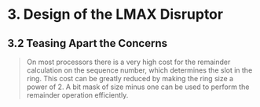 # 3. Design of the LMAX Disruptor
## 3.2 Teasing Apart the Concerns
> On most processors there is a very high cost for the remainder calculation on the sequence number, which determines the slot in the ring. This cost can be greatly reduced by making the ring size a power of 2. A bit mask of size minus one can be used to perform the remainder operation efficiently.

